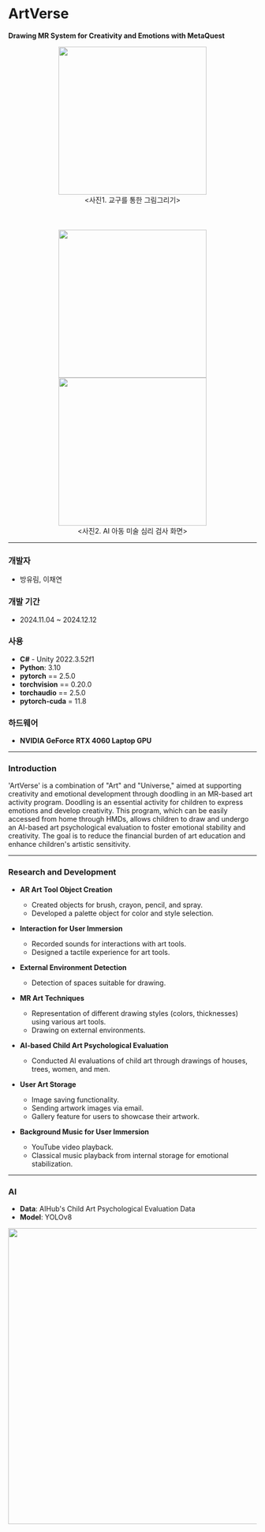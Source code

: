 # ArtVerse
**Drawing MR System for Creativity and Emotions with MetaQuest**

<div align="center">
  <img src="https://github.com/user-attachments/assets/7286f1f1-be78-48db-9a33-137c7ca4df6f" width="300"/>
</div>

<div align="center">
  <사진1. 교구를 통한 그림그리기>
</div>
<br>
<br>
<br>
<div align="center">
  <img src="https://github.com/user-attachments/assets/ee5ba9d5-940a-4aa6-abb6-3f9b4aaeba29" width="300"/>
  <img src="https://github.com/user-attachments/assets/9b9355a7-af67-4cce-82ba-7f6a8a0d7a7b" width="300"/>
</div>

<div align="center">
  <사진2. AI 아동 미술 심리 검사 화면>
</div>

---
### 개발자
- 방유림, 이채연

### 개발 기간
- 2024.11.04 ~ 2024.12.12

### 사용
- **C#** - Unity 2022.3.52f1
- **Python**: 3.10
- **pytorch** == 2.5.0
- **torchvision** == 0.20.0
- **torchaudio** == 2.5.0
- **pytorch-cuda** = 11.8

### 하드웨어
- **NVIDIA GeForce RTX 4060 Laptop GPU**

---

### Introduction
'ArtVerse' is a combination of "Art" and "Universe," aimed at supporting creativity and emotional development through doodling in an MR-based art activity program. Doodling is an essential activity for children to express emotions and develop creativity. This program, which can be easily accessed from home through HMDs, allows children to draw and undergo an AI-based art psychological evaluation to foster emotional stability and creativity. The goal is to reduce the financial burden of art education and enhance children's artistic sensitivity.

---

### Research and Development

- **AR Art Tool Object Creation**
    - Created objects for brush, crayon, pencil, and spray.
    - Developed a palette object for color and style selection.
  
- **Interaction for User Immersion**
    - Recorded sounds for interactions with art tools.
    - Designed a tactile experience for art tools.
  
- **External Environment Detection**
    - Detection of spaces suitable for drawing.

- **MR Art Techniques**
    - Representation of different drawing styles (colors, thicknesses) using various art tools.
    - Drawing on external environments.

- **AI-based Child Art Psychological Evaluation**
    - Conducted AI evaluations of child art through drawings of houses, trees, women, and men.
  
- **User Art Storage**
    - Image saving functionality.
    - Sending artwork images via email.
    - Gallery feature for users to showcase their artwork.

- **Background Music for User Immersion**
    - YouTube video playback.
    - Classical music playback from internal storage for emotional stabilization.

---

### AI
- **Data**: AIHub's Child Art Psychological Evaluation Data
- **Model**: YOLOv8

<div align="center">
  <img src="https://github.com/user-attachments/assets/6bccef75-15d3-40e2-bfb0-56b834aa673c" width="600"/>
</div>
